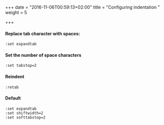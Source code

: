 +++
date = "2016-11-06T00:59:13+02:00"
title = "Configuring indentation "
weight = 5

+++

#### Replace tab character with spaces:

```
:set expandtab
```

#### Set the number of space characters
```
:set tabstop=2
```

#### Reindent
```
:retab
```

#### Default
```
:set expandtab
:set shiftwidth=2
:set softtabstop=2
```

